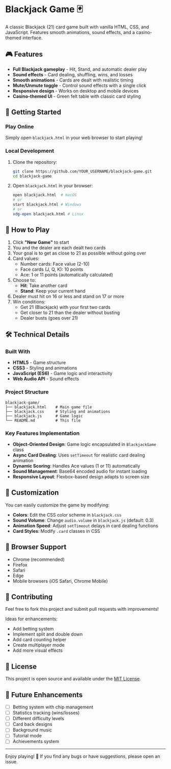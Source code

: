 # Blackjack Game 🃏

A classic Blackjack (21) card game built with vanilla HTML, CSS, and JavaScript. Features smooth animations, sound effects, and a casino-themed interface.

## 🎮 Features

- **Full Blackjack gameplay** - Hit, Stand, and automatic dealer play
- **Sound effects** - Card dealing, shuffling, wins, and losses
- **Smooth animations** - Cards are dealt with realistic timing
- **Mute/Unmute toggle** - Control sound effects with a single click
- **Responsive design** - Works on desktop and mobile devices
- **Casino-themed UI** - Green felt table with classic card styling

## 🚀 Getting Started

### Play Online
Simply open `blackjack.html` in your web browser to start playing!

### Local Development
1. Clone the repository:
   ```bash
   git clone https://github.com/YOUR_USERNAME/blackjack-game.git
   cd blackjack-game
   ```

2. Open `blackjack.html` in your browser:
   ```bash
   open blackjack.html  # macOS
   # or
   start blackjack.html # Windows
   # or
   xdg-open blackjack.html # Linux
   ```

## 📖 How to Play

1. Click **"New Game"** to start
2. You and the dealer are each dealt two cards
3. Your goal is to get as close to 21 as possible without going over
4. Card values:
   - Number cards: Face value (2-10)
   - Face cards (J, Q, K): 10 points
   - Ace: 1 or 11 points (automatically calculated)
5. Choose to:
   - **Hit**: Take another card
   - **Stand**: Keep your current hand
6. Dealer must hit on 16 or less and stand on 17 or more
7. Win conditions:
   - Get 21 (Blackjack) with your first two cards
   - Get closer to 21 than the dealer without busting
   - Dealer busts (goes over 21)

## 🛠️ Technical Details

### Built With
- **HTML5** - Game structure
- **CSS3** - Styling and animations
- **JavaScript (ES6)** - Game logic and interactivity
- **Web Audio API** - Sound effects

### Project Structure
```
blackjack-game/
├── blackjack.html    # Main game file
├── blackjack.css     # Styling and animations
├── blackjack.js      # Game logic
└── README.md         # This file
```

### Key Features Implementation
- **Object-Oriented Design**: Game logic encapsulated in `BlackjackGame` class
- **Async Card Dealing**: Uses `setTimeout` for realistic card dealing animation
- **Dynamic Scoring**: Handles Ace values (1 or 11) automatically
- **Sound Management**: Base64 encoded audio for instant loading
- **Responsive Layout**: Flexbox-based design adapts to screen size

## 🎨 Customization

You can easily customize the game by modifying:
- **Colors**: Edit the CSS color scheme in `blackjack.css`
- **Sound Volume**: Change `audio.volume` in `blackjack.js` (default: 0.3)
- **Animation Speed**: Adjust `setTimeout` delays in card dealing functions
- **Card Styles**: Modify `.card` classes in CSS

## 📱 Browser Support

- Chrome (recommended)
- Firefox
- Safari
- Edge
- Mobile browsers (iOS Safari, Chrome Mobile)

## 🤝 Contributing

Feel free to fork this project and submit pull requests with improvements!

Ideas for enhancements:
- Add betting system
- Implement split and double down
- Add card counting helper
- Create multiplayer mode
- Add more visual effects

## 📄 License

This project is open source and available under the [MIT License](LICENSE).

## 🎯 Future Enhancements

- [ ] Betting system with chip management
- [ ] Statistics tracking (wins/losses)
- [ ] Different difficulty levels
- [ ] Card back designs
- [ ] Background music
- [ ] Tutorial mode
- [ ] Achievements system

---

Enjoy playing! 🎰 If you find any bugs or have suggestions, please open an issue.